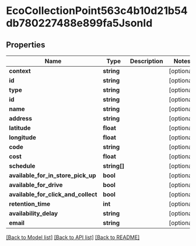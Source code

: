 # EcoCollectionPoint563c4b10d21b54db780227488e899fa5Jsonld

## Properties
Name | Type | Description | Notes
------------ | ------------- | ------------- | -------------
**context** | **string** |  | [optional] 
**id** | **string** |  | [optional] 
**type** | **string** |  | [optional] 
**id** | **string** |  | [optional] 
**name** | **string** |  | [optional] 
**address** | **string** |  | [optional] 
**latitude** | **float** |  | [optional] 
**longitude** | **float** |  | [optional] 
**code** | **string** |  | [optional] 
**cost** | **float** |  | [optional] 
**schedule** | **string[]** |  | [optional] 
**available_for_in_store_pick_up** | **bool** |  | [optional] 
**available_for_drive** | **bool** |  | [optional] 
**available_for_click_and_collect** | **bool** |  | [optional] 
**retention_time** | **int** |  | [optional] 
**availability_delay** | **string** |  | [optional] 
**email** | **string** |  | [optional] 

[[Back to Model list]](../../README.md#documentation-for-models) [[Back to API list]](../../README.md#documentation-for-api-endpoints) [[Back to README]](../../README.md)

